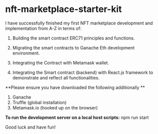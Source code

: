 # nft-marketplace-starter-kit
I have successfully finished my first NFT marketplace development and implementation from A-Z in terms of:
1. Building the smart contract ERC71 principles and functions.

2. Migrating the smart contracts to Ganache Eth development environment.

3. Integrating the Contract with Metamask wallet.

4. Integrating the Smart contract (backend) with React.js framework to demonstrate and reflect all functionalities.

**Please ensure you have downloaded the following additionally **

1. Ganache
2. Truffle (global installation)
3. Metamask.io (hooked up on the browser)

**To run the development server on a local host scripts:** npm run start

Good luck and have fun!

